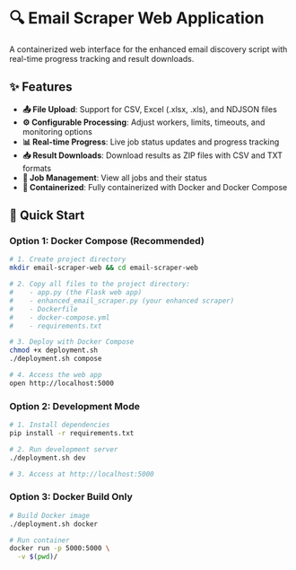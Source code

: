 # 🔍 Email Scraper Web Application

A containerized web interface for the enhanced email discovery script with real-time progress tracking and result downloads.

## ✨ Features

- **📤 File Upload**: Support for CSV, Excel (.xlsx, .xls), and NDJSON files
- **⚙️ Configurable Processing**: Adjust workers, limits, timeouts, and monitoring options
- **📊 Real-time Progress**: Live job status updates and progress tracking
- **📥 Result Downloads**: Download results as ZIP files with CSV and TXT formats
- **🔄 Job Management**: View all jobs and their status
- **🐳 Containerized**: Fully containerized with Docker and Docker Compose

## 🚀 Quick Start

### Option 1: Docker Compose (Recommended)

```bash
# 1. Create project directory
mkdir email-scraper-web && cd email-scraper-web

# 2. Copy all files to the project directory:
#    - app.py (the Flask web app)
#    - enhanced_email_scraper.py (your enhanced scraper)
#    - Dockerfile
#    - docker-compose.yml
#    - requirements.txt

# 3. Deploy with Docker Compose
chmod +x deployment.sh
./deployment.sh compose

# 4. Access the web app
open http://localhost:5000
```

### Option 2: Development Mode

```bash
# 1. Install dependencies
pip install -r requirements.txt

# 2. Run development server
./deployment.sh dev

# 3. Access at http://localhost:5000
```

### Option 3: Docker Build Only

```bash
# Build Docker image
./deployment.sh docker

# Run container
docker run -p 5000:5000 \
  -v $(pwd)/